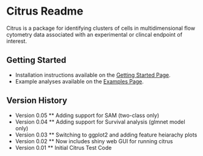 # Citrus Readme
Citrus is a package for identifying clusters of cells in multidimensional flow cytometry data associated with an experimental or clincal endpoint of interest.

## Getting Started
* Installation instructions available on the [Getting Started Page](https://github.com/nolanlab/citrus/wiki/Getting-Started).
* Example analyses available on the [Examples Page](https://github.com/nolanlab/citrus/wiki/Examples).

## Version History
* Version 0.05
** Adding support for SAM (two-class only)
* Version 0.04
** Adding support for Survival analysis (glmnet model only)
* Version 0.03
** Switching to ggplot2 and adding feature heiarachy plots
* Version 0.02
** Now includes shiny web GUI for running citrus
* Version 0.01
** Initial Citrus Test Code


